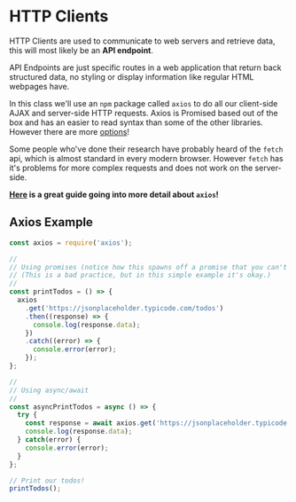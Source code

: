 
# HTTP Clients

HTTP Clients are used to communicate to web servers and retrieve data, this will most likely be an **API endpoint**. 

API Endpoints are just specific routes in a web application that return back structured data, no styling or display information like regular HTML webpages have. 

In this class we'll use an `npm` package called `axios` to do all our client-side AJAX and server-side HTTP requests. Axios is Promised based out of the box and has an easier to read syntax than some of the other libraries. However there are more [options](https://www.twilio.com/blog/2017/08/http-requests-in-node-js.html)!

Some people who've done their research have probably heard of the `fetch` api, which is almost standard in every modern browser. However `fetch` has it's problems for more complex requests and does not work on the server-side.

**[Here](https://flaviocopes.com/node-axios/) is a great guide going into more detail about `axios`!**

## Axios Example

```js
const axios = require('axios');

//
// Using promises (notice how this spawns off a promise that you can't reuse!)
// (This is a bad practice, but in this simple example it's okay.)
//
const printTodos = () => {
  axios
    .get('https://jsonplaceholder.typicode.com/todos')
    .then((response) => { 
      console.log(response.data);
    })
    .catch((error) => {
      console.error(error);
    });
};

//
// Using async/await
//
const asyncPrintTodos = async () => {
  try {
    const response = await axios.get('https://jsonplaceholder.typicode.com/todos');
    console.log(response.data);
  } catch(error) {
    console.error(error);
  }
};

// Print our todos!
printTodos();
```
